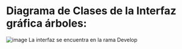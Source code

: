 # Diagrama de Clases de la Interfaz gráfica árboles:

![image](https://github.com/user-attachments/assets/7ccf6ae6-6e68-41e7-85c0-b7939c0a9e6a)
La interfaz se encuentra en la rama Develop
